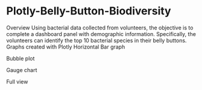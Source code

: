 # Plotly-Belly-Button-Biodiversity
Overview
Using bacterial data collected from volunteers, the objective is to complete a dashboard panel with demographic information. Specifically, the volunteers can identify the top 10 bacterial species in their belly buttons.
Graphs created with Plotly
Horizontal Bar graph
 




Bubble plot
 
Gauge chart
 
 
Full view 
 

